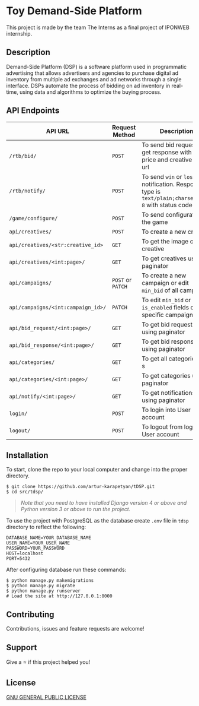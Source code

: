 # Toy Demand-Side Platform

This project is made by the team The Interns as a final project of IPONWEB internship.

## Description

Demand-Side Platform (DSP) is a software platform used in programmatic advertising that allows advertisers and agencies
to purchase digital ad inventory from multiple ad exchanges and ad networks through a single interface. DSPs automate
the process of bidding on ad inventory in real-time, using data and algorithms to optimize the buying process.

## API Endpoints

| API URL                            | Request Method    | Description                                                                                              |
|------------------------------------|-------------------|----------------------------------------------------------------------------------------------------------|
| `/rtb/bid/`                        | `POST`            | To send bid request and get response with bid price and creative image url                               |
| `/rtb/notify/`                     | `POST`            | To send `win` or `lose` notification. Response type is `text/plain;charset=UTF-8` with status code `200` |
| `/game/configure/`                 | `POST`            | To send configuration of the game                                                                        |
| `api/creatives/`                   | `POST`            | To create a new creative                                                                                 |
| `api/creatives/<str:creative_id>`  | `GET`             | To get the image of the creative                                                                         |
| `api/creatives/<int:page>/`        | `GET`             | To get creatives using paginator                                                                         |
| `api/campaigns/`                   | `POST` or `PATCH` | To create a new campaign or edit `min_bid` of all campaigns                                              |
| `api/campaigns/<int:campaign_id>/` | `PATCH`           | To edit `min_bid` or `is_enabled` fields of a specific campaign                                          |
| `api/bid_request/<int:page>/`      | `GET`             | To get bid requests using paginator                                                                      |
| `api/bid_response/<int:page>/`     | `GET`             | To get bid responses using paginator                                                                     |
| `api/categories/`                  | `GET`             | To get all categories' id-s                                                                              |
| `api/categories/<int:page>/`       | `GET`             | To get categories using paginator                                                                        |
| `api/notify/<int:page>/`           | `GET`             | To get notifications using paginator                                                                     |
| `login/`                           | `POST`            | To login into User account                                                                               |
| `logout/`                          | `POST`            | To logout from logged in User account                                                                    |

## Installation

To start, clone the repo to your local computer and change into the proper directory.

```
$ git clone https://github.com/artur-karapetyan/tDSP.git
$ cd src/tdsp/
```

> _Note that you need to have installed Django version 4 or above and Python version 3 or above to run the project._

To use the project with PostgreSQL as the database create `.env` file in `tdsp` directory to reflect the following:

```
DATABASE_NAME=YOUR_DATABASE_NAME
USER_NAME=YOUR_USER_NAME
PASSWORD=YOUR_PASSWORD
HOST=localhost
PORT=5432
```

After configuring database run these commands:

```
$ python manage.py makemigrations
$ python manage.py migrate
$ python manage.py runserver
# Load the site at http://127.0.0.1:8000
```

## Contributing

Contributions, issues and feature requests are welcome!

## Support

Give a ⭐️ if this project helped you!

## License

[GNU GENERAL PUBLIC LICENSE](LICENSE)